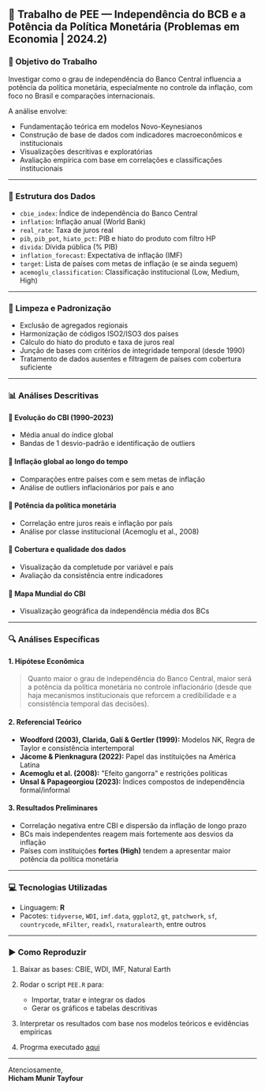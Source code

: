 ## 📘 Trabalho de PEE — Independência do BCB e a Potência da Política Monetária (Problemas em Economia | 2024.2)

### 🎯 Objetivo do Trabalho

Investigar como o grau de independência do Banco Central influencia a potência da política monetária, especialmente no controle da inflação, com foco no Brasil e comparações internacionais.

A análise envolve:
- Fundamentação teórica em modelos Novo-Keynesianos
- Construção de base de dados com indicadores macroeconômicos e institucionais
- Visualizações descritivas e exploratórias
- Avaliação empírica com base em correlações e classificações institucionais

---

### 📂 Estrutura dos Dados

- `cbie_index`: Índice de independência do Banco Central
- `inflation`: Inflação anual (World Bank)
- `real_rate`: Taxa de juros real
- `pib`, `pib_pot`, `hiato_pct`: PIB e hiato do produto com filtro HP
- `divida`: Dívida pública (% PIB)
- `inflation_forecast`: Expectativa de inflação (IMF)
- `target`: Lista de países com metas de inflação (e se ainda seguem)
- `acemoglu_classification`: Classificação institucional (Low, Medium, High)

---

### 🧼 Limpeza e Padronização

- Exclusão de agregados regionais
- Harmonização de códigos ISO2/ISO3 dos países
- Cálculo do hiato do produto e taxa de juros real
- Junção de bases com critérios de integridade temporal (desde 1990)
- Tratamento de dados ausentes e filtragem de países com cobertura suficiente

---

### 📊 Análises Descritivas

#### 📌 Evolução do CBI (1990–2023)
- Média anual do índice global
- Bandas de 1 desvio-padrão e identificação de outliers

#### 📌 Inflação global ao longo do tempo
- Comparações entre países com e sem metas de inflação
- Análise de outliers inflacionários por país e ano

#### 📌 Potência da política monetária
- Correlação entre juros reais e inflação por país
- Análise por classe institucional (Acemoglu et al., 2008)

#### 📌 Cobertura e qualidade dos dados
- Visualização da completude por variável e país
- Avaliação da consistência entre indicadores

#### 📌 Mapa Mundial do CBI
- Visualização geográfica da independência média dos BCs

---

### 🔍 Análises Específicas

#### 1. **Hipótese Econômica**
> Quanto maior o grau de independência do Banco Central, maior será a potência da política monetária no controle inflacionário (desde que haja mecanismos institucionais que reforcem a credibilidade e a consistência temporal das decisões).

#### 2. **Referencial Teórico**
- **Woodford (2003), Clarida, Galí & Gertler (1999):** Modelos NK, Regra de Taylor e consistência intertemporal
- **Jácome & Pienknagura (2022):** Papel das instituições na América Latina
- **Acemoglu et al. (2008):** "Efeito gangorra" e restrições políticas
- **Unsal & Papageorgiou (2023):** Índices compostos de independência formal/informal

#### 3. **Resultados Preliminares**
- Correlação negativa entre CBI e dispersão da inflação de longo prazo
- BCs mais independentes reagem mais fortemente aos desvios da inflação
- Países com instituições **fortes (High)** tendem a apresentar maior potência da política monetária

---

### 💻 Tecnologias Utilizadas

- Linguagem: **R**
- Pacotes: `tidyverse`, `WDI`, `imf.data`, `ggplot2`, `gt`, `patchwork`, `sf`, `countrycode`, `mFilter`, `readxl`, `rnaturalearth`, entre outros

---

### ▶️ Como Reproduzir

1. Baixar as bases: CBIE, WDI, IMF, Natural Earth
2. Rodar o script `PEE.R` para:
   - Importar, tratar e integrar os dados
   - Gerar os gráficos e tabelas descritivas
3. Interpretar os resultados com base nos modelos teóricos e evidências empíricas

4. Progrma executado [aqui](https://raw.githack.com/Hic-Tayfour/R/refs/heads/main/College%20Works/PEE%202025.1/PEE.html)
---

Atenciosamente,  
**Hicham Munir Tayfour**  
